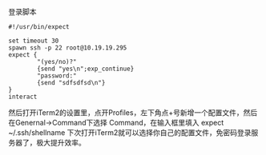 登录脚本
```
#!/usr/bin/expect

set timeout 30
spawn ssh -p 22 root@10.19.19.295
expect {
        "(yes/no)?"
        {send "yes\n";exp_continue}
        "password:"
        {send "sdfsdfsd\n"}
}
interact
```

然后打开iTerm2的设置里，点开Profiles，左下角点+号新增一个配置文件，然后在Genernal->Command下选择 Command，在输入框里填入 expect ~/.ssh/shellname
下次打开iTerm2就可以选择你自己的配置文件，免密码登录服务器了，极大提升效率。
